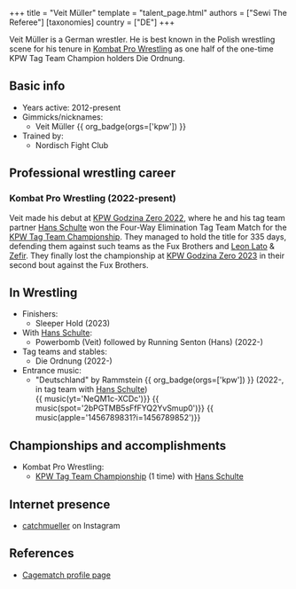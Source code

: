 +++
title = "Veit Müller"
template = "talent_page.html"
authors = ["Sewi The Referee"]
[taxonomies]
country = ["DE"]
+++

Veit Müller is a German wrestler. He is best known in the Polish wrestling scene for his tenure in [Kombat Pro Wrestling](@/o/kpw.md) as one half of the one-time KPW Tag Team Champion holders Die Ordnung.

## Basic info

* Years active: 2012-present
* Gimmicks/nicknames:
  - Veit Müller {{ org_badge(orgs=['kpw']) }}
* Trained by:
  -	Nordisch Fight Club

## Professional wrestling career

### Kombat Pro Wrestling (2022-present)

Veit made his debut at [KPW Godzina Zero 2022](@/e/kpw/2022-09-17-kpw-godzina-zero-2022.md), where he and his tag team partner [Hans Schulte](@/w/hans-schulte.md) won the Four-Way Elimination Tag Team Match for the [KPW Tag Team Championship](@/c/kpw-tag-team-championship.md). They managed to hold the title for 335 days, defending them against such teams as the Fux Brothers and [Leon Lato](@/w/leon-lato.md) & [Zefir](@/w/zefir.md). They finally lost the championship at [KPW Godzina Zero 2023](@/e/kpw/2023-08-18-kpw-godzina-zero-2023.md) in their second bout against the Fux Brothers.

## In Wrestling

* Finishers:
  - Sleeper Hold (2023)
* With [Hans Schulte](@/w/hans-schulte.md):
  - Powerbomb (Veit) followed by Running Senton (Hans) (2022-)
* Tag teams and stables:
  - Die Ordnung (2022-)
* Entrance music:
  - "Deutschland" by Rammstein
 {{ org_badge(orgs=['kpw']) }} (2022-, in tag team with [Hans Schulte](@/w/hans-schulte.md)) <br>
 {{ music(yt='NeQM1c-XCDc')}}
 {{ music(spot='2bPGTMB5sFfFYQ2YvSmup0')}}
 {{ music(apple='1456789831?i=1456789852')}}

## Championships and accomplishments

* Kombat Pro Wrestling:
  - [KPW Tag Team Championship](@/c/kpw-tag-team-championship.md) (1 time) with [Hans Schulte](@/w/hans-schulte.md)

## Internet presence

* [catchmueller](https://www.instagram.com/catchmueller/) on Instagram

## References

* [Cagematch profile page](https://www.cagematch.net/?id=2&nr=13769)
